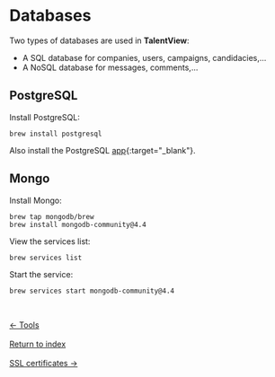 # Databases

Two types of databases are used in **TalentView**:
- A SQL database for companies, users, campaigns, candidacies,...
- A NoSQL database for messages, comments,...

## PostgreSQL

Install PostgreSQL:
```
brew install postgresql
```
Also install the PostgreSQL [app](https://postgresapp.com/ "link to website"){:target="_blank"}.

## Mongo

Install Mongo:
```
brew tap mongodb/brew
brew install mongodb-community@4.4
```
View the services list:
```
brew services list
```
Start the service:
```
brew services start mongodb-community@4.4
```

&nbsp;

<div class="row">
  <div class="col-xs-4">
    <a
      href="./tools.html"
      type="button"
      class="btn btn-light btn-lg btn-block">
      &larr; Tools
    </a>
  </div>
  &nbsp;
  <div class="col-xs-4">
    <a
      href="./index.html"
      type="button"
      class="btn btn-light btn-lg btn-block">
      Return to index
    </a>
  </div>
  &nbsp;
  <div class="col-xs-4">
    <a
      href="./ssl.html"
      class="btn btn-light btn-lg btn-block">
      SSL certificates &rarr;
    </a>
  </div>
</div>
